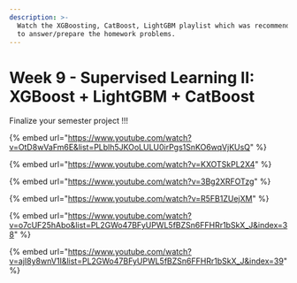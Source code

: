 ```yaml
---
description: >-
  Watch the XGBoosting, CatBoost, LightGBM playlist which was recommended. Try
  to answer/prepare the homework problems.
---
```


# Week 9 - Supervised  Learning II: XGBoost + LightGBM + CatBoost

Finalize your semester project !!!

{% embed url="https://www.youtube.com/watch?v=OtD8wVaFm6E&list=PLblh5JKOoLULU0irPgs1SnKO6wqVjKUsQ" %}

{% embed url="https://www.youtube.com/watch?v=KXOTSkPL2X4" %}

{% embed url="https://www.youtube.com/watch?v=3Bg2XRFOTzg" %}

{% embed url="https://www.youtube.com/watch?v=R5FB1ZUejXM" %}

{% embed url="https://www.youtube.com/watch?v=o7cUF25hAbo&list=PL2GWo47BFyUPWL5fBZSn6FFHRr1bSkX_J&index=38" %}

{% embed url="https://www.youtube.com/watch?v=ajI8y8wnV1I&list=PL2GWo47BFyUPWL5fBZSn6FFHRr1bSkX_J&index=39" %}
